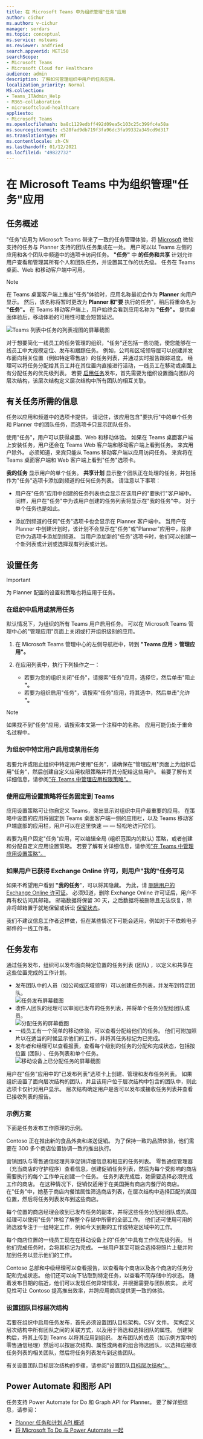 ```yaml
---
title: 在 Microsoft Teams 中为组织管理"任务"应用
author: cichur
ms.author: v-cichur
manager: serdars
ms.topic: conceptual
ms.service: msteams
ms.reviewer: andfried
search.appverid: MET150
searchScope:
- Microsoft Teams
- Microsoft Cloud for Healthcare
audience: admin
description: 了解如何管理组织中用户的任务应用。
localization_priority: Normal
MS.collection:
- Teams_ITAdmin_Help
- M365-collaboration
- microsoftcloud-healthcare
appliesto:
- Microsoft Teams
ms.openlocfilehash: ba8c1129edbff492d09ea5c103c25c399fc4a58a
ms.sourcegitcommit: c528fad9db719f3fa96dc3fa99332a349cd9d317
ms.translationtype: MT
ms.contentlocale: zh-CN
ms.lasthandoff: 01/12/2021
ms.locfileid: "49822732"
---
```

# <a name="manage-the-tasks-app-for-your-organization-in-microsoft-teams"></a>在 Microsoft Teams 中为组织管理"任务"应用

## <a name="overview-of-tasks"></a>任务概述

"任务"应用为 Microsoft Teams 带来了一致的任务管理体验，将 [Microsoft](https://todo.microsoft.com/tasks/) 微软支持的任务与 Planner 支持的团队任务集成在一处。 用户可以以 Teams 左侧的应用和各个团队中频道中的选项卡访问任务。 **"任务"** 中 **的任务和共享** 计划允许用户查看和管理其所有个人和团队任务，并设置其工作的优先级。 任务在 Teams 桌面、Web 和移动客户端中可用。 

> [!NOTE]
> 在 Teams 桌面客户端上推出"任务"体验时，应用名称最初会作为 **Planner** 向用户显示。 然后，该名称将暂时更改为 **Planner 和"要** 执行的任务"，稍后将重命名为 **"任务"。** 在 Teams 移动客户端上，用户始终会看到应用名称为 **"任务"。** 提供桌面体验后，移动体验的可用性可能会短暂延迟。

   ![Teams 列表中任务的列表视图的屏幕截图](media/manage-tasks-app-tasks.png)

对于想要简化一线员工的任务管理的组织，"任务"还包括一些功能，使您能够在一线员工中大规模定位、发布和跟踪任务。 例如，公司和区域领导层可以创建并发布面向相关位置（例如特定零售店）的任务列表，并通过实时报告跟踪进度。 经理可以将任务分配给其员工并在其位置内直接进行活动，一线员工在移动或桌面上有分配任务的优先级列表。 若要 [启用任务](#task-publishing)发布，首先需要为组织设置面向团队的层次结构，该层次结构定义层次结构中所有团队的相互关联。

## <a name="what-you-need-to-know-about-tasks"></a>有关任务所需的信息

任务以应用和频道中的选项卡提供。 请记住，该应用包含"要执行"中的单个任务和 Planner 中的团队任务，而选项卡只显示团队任务。

使用"任务"，用户可以获得桌面、Web 和移动体验。 如果在 Teams 桌面客户端上安装任务，用户还会在 Teams Web 客户端和移动客户端上看到任务。 来宾用户除外。 必须知道，来宾只能从 Teams 移动客户端以应用访问任务。 来宾将在 Teams 桌面客户端和 Web 客户端上看到"任务"选项卡。

**我的任务** 显示用户的单个任务。 **共享计划** 显示整个团队正在处理的任务，并包括作为"任务"选项卡添加到频道的任何任务列表。 请注意以下事项：

- 用户在"任务"应用中创建的任务列表也会显示在该用户的"要执行"客户端中。 同样，用户在"任务"中为该用户创建的任务列表将显示在"我的任务"中。 对于单个任务也是如此。

- 添加到频道的任何"任务"选项卡也会显示在 Planner 客户端中。 当用户在 Planner 中创建计划时，该计划不会显示在"任务"或"Planner"应用中，除非它作为选项卡添加到频道。 当用户添加新的"任务"选项卡时，他们可以创建一个新列表或计划或选择现有列表或计划。

## <a name="set-up-tasks"></a>设置任务

> [!IMPORTANT]
> 为 Planner 配置的设置和策略也将应用于任务。

### <a name="enable-or-disable-tasks-in-your-organization"></a>在组织中启用或禁用任务

默认情况下，为组织的所有 Teams 用户启用任务。 可以在 Microsoft Teams 管理中心的"管理应用"页面上关闭或[](manage-apps.md)打开组织级别的应用。

1. 在 Microsoft Teams 管理中心的左侧导航栏中，转到 **"Teams 应用**  >  **管理应用"。**
2. 在应用列表中，执行下列操作之一：

    - 若要为您的组织关闭"任务"，请搜索"任务"应用，选择它，然后单击"阻止 **"。**
    - 若要为组织启用"任务"，请搜索"任务"应用，将其选中，然后单击"允许 **"。**

> [!NOTE]
> 如果找不到"任务"应用，请搜索本文第一个注释中的名称。 应用可能仍处于重命名过程中。

### <a name="enable-or-disable-tasks-for-specific-users-in-your-organization"></a>为组织中特定用户启用或禁用任务

若要允许或阻止组织中特定用户使用"任务"，请确保在"管理应用"页面上为组织启用"任务"，[](manage-apps.md)然后创建自定义应用权限策略并将其分配给这些用户。 若要了解有关详细信息，请参阅["在 Teams 中管理应用权限策略"。](teams-app-permission-policies.md)

### <a name="use-an-app-setup-policy-to-pin-tasks-to-teams"></a>使用应用设置策略将任务固定到 Teams

应用设置策略可让你自定义 Teams，突出显示对组织中用户最重要的应用。 在策略中设置的应用将固定到 Teams 桌面客户端一侧的应用栏，以及 Teams 移动客户端底部的应用栏，用户可以在这里快速 &mdash; &mdash; 轻松地访问它们。

若要为用户固定"任务"应用，可以编辑全局 (组织范围内的默认) 策略，或者创建和分配自定义应用设置策略。 若要了解有关详细信息，请参阅["在 Teams 中管理应用设置策略"。](teams-app-setup-policies.md)

### <a name="a-users-my-tasks-is-visible-if-the-user-is-licensed-for-exchange-online"></a>如果用户已获得 Exchange Online 许可，则用户"我的"任务可见

如果不希望用户看到 **"我的任务**"，可以将其隐藏。 为此，请 [删除用户的 Exchange Online 许可证](https://docs.microsoft.com/microsoft-365/admin/manage/remove-licenses-from-users)。 必须知道，删除 Exchange Online 许可证后，用户不再有权访问其邮箱。  邮箱数据将保留 30 天，之后数据将被删除且无法恢复，除非将邮箱置于就地保留或诉讼 [保留状态](https://docs.microsoft.com/exchange/security-and-compliance/in-place-and-litigation-holds)。

我们不建议信息工作者这样做，但在某些情况下可能会适用，例如对于不依赖电子邮件的一线工作者。

## <a name="task-publishing"></a>任务发布

通过任务发布，组织可以发布面向特定位置的任务列表 (团队) ，以定义和共享在这些位置完成的工作计划。

- 发布团队中的人员（如公司或区域领导）可以创建任务列表，并发布到特定团队。<br>
    ![任务发布屏幕截图](media/manage-tasks-app-publish.png)
- 收件人团队的经理可以审阅已发布的任务列表，并将单个任务分配给团队成员。<br>
    ![分配任务的屏幕截图](media/manage-tasks-app-assign.png)
- 一线员工有一个简单的移动体验，可以查看分配给他们的任务。 他们可附加照片以在适当的时候显示他们的工作，并将其任务标记为已完成。
- 发布者和经理可以查看报表，查看每个级别的任务的分配和完成状态，包括按位置 (团队) 、任务列表和单个任务。<br>
    ![移动设备上已分配任务的屏幕截图](media/manage-tasks-app-reporting.png)

用户在"任务"应用中的"已发布列表"选项卡上创建、管理和发布任务列表。 如果组织设置了面向层次结构的团队，并且该用户位于[](#set-up-your-team-targeting-hierarchy)层次结构中包含的团队中，则此选项卡仅针对用户显示。 层次结构确定用户是否可以发布或接收任务列表并查看已接收列表的报告。

### <a name="example-scenario"></a>示例方案

下面是任务发布工作原理的示例。

Contoso 正在推出新的食品外卖和递送促销。 为了保持一致的品牌体验，他们需要在 300 多个商店位置协调一致的推出执行。

营销团队与零售通信经理共享促销详细信息和相应的任务列表。 零售通信管理器（充当商店的守护程序）查看信息，创建促销任务列表，然后为每个受影响的商店需要执行的每个工作单元创建一个任务。 任务列表完成后，她需要选择必须完成工作的商店。 在这种情况下，促销仅适用于在美国拥有商店内餐厅的商店。 在"任务"中，她基于商店内餐馆属性筛选商店列表，在层次结构中选择匹配的美国位置，然后将任务列表发布到这些商店。

每个位置的商店经理会收到已发布任务的副本，并将这些任务分配给团队成员。 经理可以使用"任务"体验了解整个存储中所需的全部工作。 他们还可使用可用的筛选器专注于一组特定工作，例如今天到期的工作或特定区域中的工作。

每个商店位置的一线员工现在在移动设备上的"任务"中具有工作优先级列表。 当他们完成任务时，会将其标记为完成。 一些用户甚至可能会选择将照片上载并附加到任务以显示他们的工作。

Contoso 总部和中级经理可以查看报告，以查看每个商店以及各个商店的任务分配和完成状态。 他们还可以向下钻取到特定任务，以查看不同存储中的状态。 随着发布日期的临近，他们可以发现任何异常情况，并根据需要与团队核实。 此可见性可让 Contoso 提高推出效率，并跨应用商店提供更一致的体验。

### <a name="set-up-your-team-targeting-hierarchy"></a>设置团队目标层次结构

若要在组织中启用任务发布，首先必须设置团队目标架构。CSV 文件。 架构定义层次结构中所有团队之间的关联方式，以及用于筛选和选择团队的属性。 创建架构后，将其上传到 Teams 以将其应用到组织。 发布团队的成员（如示例方案中的零售通信经理）然后可以按层次结构、属性或两者的组合筛选团队，以选择应接收任务列表的相关团队，然后将任务列表发布到这些团队。

有关设置团队目标层次结构的步骤，请参阅"设置团队[目标层次结构"。](set-up-your-team-hierarchy.md)

## <a name="power-automate-and-graph-api"></a>Power Automate 和图形 API

任务支持 Power Automate for Do 和 Graph API for Planner。 要了解详细信息，请参阅：

- [Planner 任务和计划 API 概述](https://docs.microsoft.com/graph/planner-concept-overview)
- [将 Microsoft To Do 与 Power Automate 一起](https://support.office.com/article/using-microsoft-to-do-with-power-automate-526e8f75-217b-46e0-9e06-44780b72c295)
